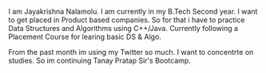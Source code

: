 I am Jayakrishna Nalamolu. I am currently in my B.Tech Second year. I want to get placed in Product based companies. So for that i have to practice Data Structures and Algorithms using C++/Java. Currently following a Placement Course for learing basic DS & Algo.

From the past month im using my Twitter so much. I want to concentrte on studies. So im continuing Tanay Pratap Sir's Bootcamp.